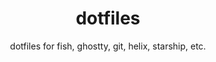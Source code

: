 <div align="center">
  <h1>dotfiles</h1>
  <p>dotfiles for fish, ghostty, git, helix, starship, etc.</p>
</div>
